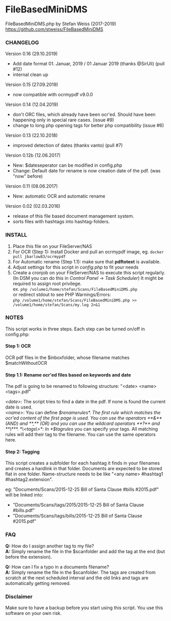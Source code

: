 # FileBasedMiniDMS

FileBasedMiniDMS.php    by Stefan Weiss (2017-2019)  
https://github.com/stweiss/FileBasedMiniDMS  

### CHANGELOG
Version 0.16 (29.10.2019)
- Add date format 01. Januar, 2019 / 01 Januar 2019 (thanks @SirUli) (pull #12)
- internal clean up

Version 0.15 (27.09.2019)
- now compatible with ocrmypdf v9.0.0

Version 0.14 (12.04.2019)
- don't ORC files, which already have been ocr'ed. Should have been happening only in special rare cases. (issue #9)
- change to long php opening tags for better php compatibility (issue #6)

Version 0.13 (22.10.2018)
- improved detection of dates (thanks vanto) (pull #7)

Version 0.12b (12.06.2017)
- New: $dateseperator can be modified in config.php 
- Change: Default date for rename is now creation date of the pdf. (was "now" before)

Version 0.11 (08.06.2017)
- New: automatic OCR and automatic rename
        
Version 0.02 (02.03.2016)
- release of this file based document management system.
- sorts files with hashtags into hashtag-folders.
        
### INSTALL
1. Place this file on your FileServer/NAS
2. For OCR (Step 1): Install Docker and pull an ocrmypdf image, eg. ```docker pull jbarlow83/ocrmypdf```
3. For Automatic rename (Step 1.1): make sure that **pdftotext** is available.
3. Adjust settings for this script in *config.php* to fit your needs
3. Create a cronjob on your FileServer/NAS to execute this script regularly. (In DSM you can do this in *Control Panel* -> *Task Scheduler*) It might be required to assign root privilege.  
   ex. ```php /volume1/home/stefan/Scans/FileBasedMiniDMS.php```  
   or redirect stdout to see PHP Warnings/Errors:  
       ```php /volume1/home/stefan/Scans/FileBasedMiniDMS.php >> /volume1/home/stefan/Scans/my.log 2>&1```  

### NOTES
This script works in three steps. Each step can be turned on/off in config.php:

#### Step 1: OCR
OCR pdf files in the $inboxfolder, whose filename matches $matchWithoutOCR

#### Step 1.1: Rename ocr'ed files based on keywords and date
The pdf is going to be renamed to following structure: "\<date\> \<name\> \<tags\>.pdf"

*\<date\>*: The script tries to find a date in the pdf. If none is found the current date is used.  
*\<name\>*: You can define *$renamerules*. The first rule which matches the ocr'ed content of the first page is used. You can use the operators **&** (AND) and **,** (OR) and you can use the wildcard operators **?** and **\***.  
*\<tags\>*: In *$tagrules* you can specify your tags. All matching rules will add their tag to the filename. You can use the same operators here.  

#### Step 2: Tagging
This script creates a subfolder for each hashtag it finds in your filenames
and creates a hardlink in that folder.
Documents are expected to be stored flat in one folder. Name-structure needs
to be like "\<any name\> #hashtag1 #hashtag2.extension".

eg: "Documents/Scans/2015-12-25 Bill of Santa Clause #bills #2015.pdf"
will be linked into:  
+ "Documents/Scans/tags/2015/2015-12-25 Bill of Santa Clause #bills.pdf"
+ "Documents/Scans/tags/bills/2015-12-25 Bill of Santa Clause #2015.pdf"



### FAQ
**Q:** How do I assign another tag to my file?  
**A:** Simply rename the file in the $scanfolder and add the tag at the end (but
   before the extension).

**Q:** How can I fix a typo in a documents filename?  
**A:** Simply rename the file in the $scanfolder. The tags are created from scratch
   at the next scheduled interval and the old links and tags are automatically
   getting removed.


### Disclaimer
Make sure to have a backup before you start using this script. You use this software on your own risk.
